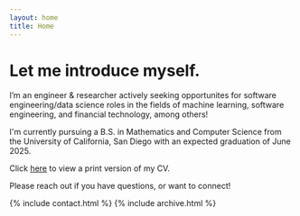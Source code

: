 ```yaml
---
layout: home
title: Home
---
```


# Let me introduce myself.

I’m an engineer &amp; researcher actively seeking opportunites for software engineering/data science roles in the fields of machine learning, software engineering, and financial technology, among others!


I'm currently pursuing a B.S. in Mathematics and Computer Science from the University of California, San Diego with an expected graduation of June 2025.

Click <a href="/cv.pdf">here</a> to view a print version of my CV.

Please reach out if you have questions, or want to connect!

{% include contact.html %}
{% include archive.html %}


